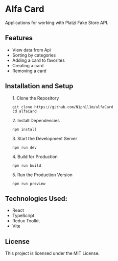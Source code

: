 <h1>Alfa Card </h1>

<p>Applications for working with Platzi Fake Store API.</p>

<h2>Features</h2>
<ul>
  <li>View data from Api</li>
    <li>Sorting by categories</li>
    <li>Adding a card to favorites</li>
    <li>Creating a card</li>
    <li>Removing a card</li>
</ul>
<h2>Installation and Setup</h2>
<ul>
  <p> 1. Clone the Repository</p>
  
    git clone https://github.com/N1ph1l1m/alfaCard
    cd alfaCard
    
  <p>2. Install Dependencies</p>
  
    npm install

  <p>3. Start the Development Server</p>
  
    npm run dev

  <p>4. Build for Production</p>

    npm run build

<p>5. Run the Production Version</p>

    npm run preview
    
</ul>
 <h2>Technologies Used:</h2>
<ul>
  <li>React</li>
  <li>TypeScript</li>
  <li>Redux Toolkit</li>
  <li>Vite</li>
</ul>


<h2>License</h2>

<p>This project is licensed under the MIT License.</p>
